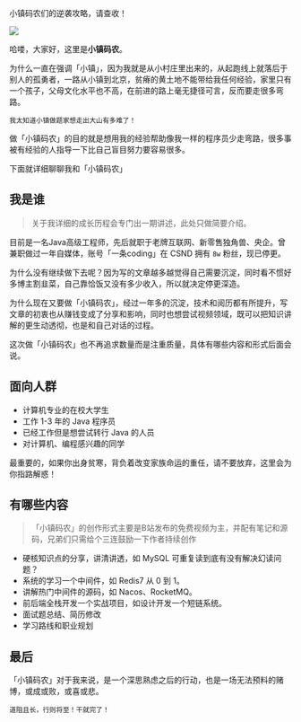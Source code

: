 小镇码农们的逆袭攻略，请查收！

![](https://yitiaoit.oss-cn-beijing.aliyuncs.com/img/tc.png)

哈喽，大家好，这里是**小镇码农**。

为什么一直在强调「小镇」，因为我就是从小村庄里出来的，从起跑线上就落后于别人的孤勇者，一路从小镇到北京，贫瘠的黄土地不能带给我任何经验，家里只有一个孩子，父母文化水平也不高，在前进的路上毫无捷径可言，反而要走很多弯路。

`我太知道小镇做题家想走出大山有多难了！`

做「小镇码农」的目的就是想用我的经验帮助像我一样的程序员少走弯路，很多事被有经验的人指导一下比自己盲目努力要容易很多。

下面就详细聊聊我和「小镇码农」

## 我是谁

> 关于我详细的成长历程会专门出一期讲述，此处只做简要介绍。

目前是一名Java高级工程师，先后就职于老牌互联网、新零售独角兽、央企。曾兼职做过一年自媒体，账号「一条coding」在 CSND 拥有 `8w` 粉丝，现已停更。

为什么没有继续做下去呢？因为写的文章越多越觉得自己需要沉淀，同时看不惯好多博主割韭菜，自己靠恰饭又没有多少收入，所以就决定停更深造。

为什么现在又要做「小镇码农」，经过一年多的沉淀，技术和阅历都有所提升，写文章的初衷也从赚钱变成了分享和影响，同时也想尝试视频领域，既可以把知识讲解的更生动透彻，也是和自己对话的过程。

这次做「小镇码农」也不再追求数量而是注重质量，具体有哪些内容和形式后面会说。

## 面向人群

- 计算机专业的在校大学生
- 工作 1-3 年的 Java 程序员
- 已经工作但是想尝试转行 Java 的人员
- 对计算机、编程感兴趣的同学

最重要的，如果你出身贫寒，背负着改变家族命运的重任，请不要放弃，这里会为你指路解惑！

## 有哪些内容

> 「小镇码农」的创作形式主要是B站发布的免费视频为主，并配有笔记和源码，兄弟们只需给个三连鼓励一下作者持续创作

- 硬核知识点的分享，讲清讲透，如 MySQL 可重复读到底有没有解决幻读问题？
- 系统的学习一个中间件，如 Redis7 从 0 到 1。
- 讲解热门中间件的源码，如 Nacos、RocketMQ。
- 前后端全栈开发一个实战项目，如设计开发一个短链系统。
- 面试题总结、简历修改
- 学习路线和职业规划

## 最后

「小镇码农」对于我来说，是一个深思熟虑之后的行动，也是一场无法预料的赌博，或成或败，或喜或悲。

`道阻且长，行则将至！干就完了！`

